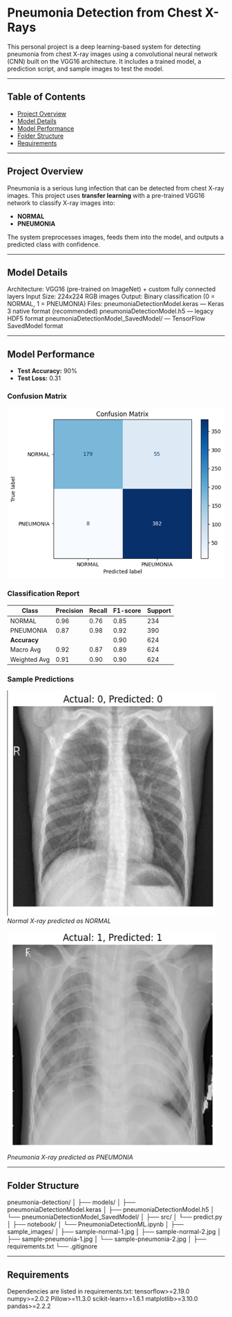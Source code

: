 # Pneumonia Detection from Chest X-Rays

This personal project is a deep learning-based system for detecting pneumonia from chest X-ray images using a convolutional neural network (CNN) built on the VGG16 architecture. It includes a trained model, a prediction script, and sample images to test the model.

---

## Table of Contents

- [Project Overview](#project-overview)
- [Model Details](#model-details)
- [Model Performance](#model-performance)
- [Folder Structure](#folder-structure)
- [Requirements](#requirements)

---

## Project Overview

Pneumonia is a serious lung infection that can be detected from chest X-ray images. This project uses **transfer learning** with a pre-trained VGG16 network to classify X-ray images into:

- **NORMAL**
- **PNEUMONIA**

The system preprocesses images, feeds them into the model, and outputs a predicted class with confidence.

---
## Model Details

Architecture: VGG16 (pre-trained on ImageNet) + custom fully connected layers
Input Size: 224x224 RGB images
Output: Binary classification (0 = NORMAL, 1 = PNEUMONIA)
Files:
pneumoniaDetectionModel.keras — Keras 3 native format (recommended)
pneumoniaDetectionModel.h5 — legacy HDF5 format
pneumoniaDetectionModel_SavedModel/ — TensorFlow SavedModel format

---

## Model Performance

- **Test Accuracy:** 90%
- **Test Loss:** 0.31

### Confusion Matrix
![Confusion Matrix](sample-images/confusion-matrix.png)

### Classification Report

| Class       | Precision | Recall | F1-score | Support |
|-------------|-----------|--------|----------|---------|
| NORMAL      | 0.96      | 0.76   | 0.85     | 234     |
| PNEUMONIA   | 0.87      | 0.98   | 0.92     | 390     |
| **Accuracy**|           |        | 0.90     | 624     |
| Macro Avg   | 0.92      | 0.87   | 0.89     | 624     |
| Weighted Avg| 0.91      | 0.90   | 0.90     | 624     |


### Sample Predictions
![Prediction Example](sample-images/sample-normal-prediction.jpg)
_Normal X-ray predicted as NORMAL_

![Prediction Example](sample-images/sample-pneumonia-prediction.jpg)
_Pneumonia X-ray predicted as PNEUMONIA_


---

## Folder Structure
pneumonia-detection/
│
├── models/
│ ├── pneumoniaDetectionModel.keras
│ ├── pneumoniaDetectionModel.h5
│ └── pneumoniaDetectionModel_SavedModel/
│
├── src/
│ └── predict.py
│
├── notebook/
│ └── PneumoniaDetectionML.ipynb
│
├── sample_images/
│ ├── sample-normal-1.jpg
│ ├── sample-normal-2.jpg
│ ├── sample-pneumonia-1.jpg
│ └── sample-pneumonia-2.jpg
│
├── requirements.txt
└── .gitignore

---
## Requirements

Dependencies are listed in requirements.txt:
tensorflow>=2.19.0
numpy>=2.0.2
Pillow>=11.3.0
scikit-learn>=1.6.1
matplotlib>=3.10.0
pandas>=2.2.2